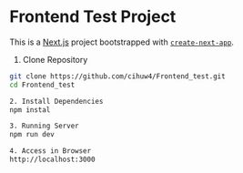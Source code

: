 # Frontend Test Project

This is a [Next.js](https://nextjs.org) project bootstrapped with [`create-next-app`](https://nextjs.org/docs/app/api-reference/cli/create-next-app).

1. Clone Repository
```bash
git clone https://github.com/cihuw4/Frontend_test.git
cd Frontend_test

2. Install Dependencies
npm instal

3. Running Server
npm run dev

4. Access in Browser
http://localhost:3000